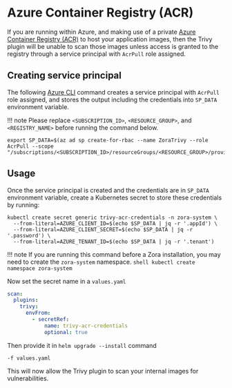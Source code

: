 # Azure Container Registry (ACR)

If you are running within Azure, and making use of a private [Azure Container Registry (ACR)](https://learn.microsoft.com/en-us/azure/container-registry/)
to host your application images, then the Trivy plugin will be unable to scan those images unless access is granted to 
the registry through a service principal with `AcrPull` role assigned.

## Creating service principal

The following [Azure CLI](https://learn.microsoft.com/en-us/cli/azure/) command creates a service principal 
with `AcrPull` role assigned, and stores the output including the credentials into `SP_DATA` environment variable.

!!! note
    Please replace `<SUBSCRIPTION_ID>`, `<RESOURCE_GROUP>`, and `<REGISTRY_NAME>` before running the command below.

```shell
export SP_DATA=$(az ad sp create-for-rbac --name ZoraTrivy --role AcrPull --scope "/subscriptions/<SUBSCRIPTION_ID>/resourceGroups/<RESOURCE_GROUP>/providers/Microsoft.ContainerRegistry/registries/<REGISTRY_NAME>")
```

## Usage

Once the service principal is created and the credentials are in `SP_DATA` environment variable,
create a Kubernetes secret to store these credentials by running:

```shell
kubectl create secret generic trivy-acr-credentials -n zora-system \
  --from-literal=AZURE_CLIENT_ID=$(echo $SP_DATA | jq -r '.appId') \
  --from-literal=AZURE_CLIENT_SECRET=$(echo $SP_DATA | jq -r '.password') \
  --from-literal=AZURE_TENANT_ID=$(echo $SP_DATA | jq -r '.tenant')
```

!!! note
    If you are running this command before a Zora installation, you may need to create the `zora-system` namespace.
    ```shell
    kubectl create namespace zora-system
    ```

Now set the secret name in a `values.yaml`

```yaml hl_lines="6"
scan:
  plugins:
    trivy:
      envFrom:
        - secretRef:
            name: trivy-acr-credentials
            optional: true
```

Then provide it in `helm upgrade --install` command

```shell
-f values.yaml
```

This will now allow the Trivy plugin to scan your internal images for vulnerabilities.
